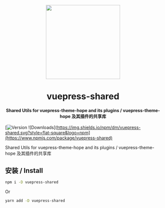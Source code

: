 <!-- markdownlint-disable -->
<p align="center">
  <img width="240" src="https://vuepress-theme.mrhope.site/logo.svg" style="text-align: center;">
</p>
<h1 align="center">vuepress-shared</h1>
<h4 align="center">Shared Utils for vuepress-theme-hope and its plugins / vuepress-theme-hope 及其插件的共享库</h4>

[![Version](https://img.shields.io/npm/v/vuepress-shared.svg?style=flat-square&logo=npm) ![Downloads](https://img.shields.io/npm/dm/vuepress-shared.svg?style=flat-square&logo=npm](https://www.npmjs.com/package/vuepress-shared)

<!-- markdownlint-restore -->

Shared Utils for vuepress-theme-hope and its plugins / vuepress-theme-hope 及其插件的共享库

## 安装 / Install

```bash
npm i -D vuepress-shared
```

Or

```bash
yarn add -D vuepress-shared
```

